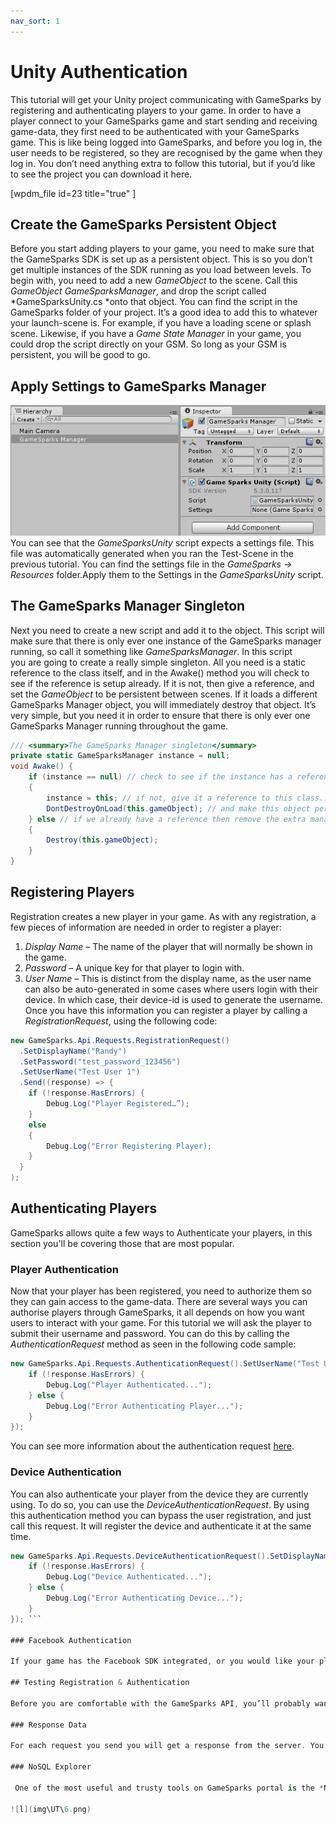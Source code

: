 ```yaml
---
nav_sort: 1
---
```


# Unity Authentication

This tutorial will get your Unity project communicating with GameSparks by registering and authenticating players to your game. In order to have a player connect to your GameSparks game and start sending and receiving game-data, they first need to be authenticated with your GameSparks game. This is like being logged into GameSparks, and before you log in, the user needs to be registered, so they are recognised by the game when they log in. You don’t need anything extra to follow this tutorial, but if you’d like to see the project you can download it here.

[wpdm_file id=23 title="true" ]

## Create the GameSparks Persistent Object

Before you start adding players to your game, you need to make sure that the GameSparks SDK is set up as a persistent object. This is so you don’t get multiple instances of the SDK running as you load between levels. To begin with, you need to add a new *GameObject* to the scene. Call this *GameObject* *GameSparksManager*, and drop the script called *GameSparksUnity.cs *onto that object. You can find the script in the GameSparks folder of your project. It’s a good idea to add this to whatever your launch-scene is. For example, if you have a loading scene or splash scene. Likewise, if you have a *Game State Manager* in your game, you could drop the script directly on your GSM. So long as your GSM is persistent, you will be good to go.

## Apply Settings to GameSparks Manager

![l](img\UT\1.png)
You can see that the *GameSparksUnity* script expects a settings file. This file was automatically generated when you ran the Test-Scene in the previous tutorial. You can find the settings file in the *GameSparks -> Resources* folder.Apply them to the Settings in the *GameSparksUnity* script.


## The GameSparks Manager Singleton


Next you need to create a new script and add it to the object. This script will make sure that there is only ever one instance of the GameSparks manager running, so call it something like *GameSparksManager*. In this script you are going to create a really simple singleton. All you need is a static reference to the class itself, and in the Awake() method you will check to see if the reference is setup already. If it is not, then give a reference, and set the *GameObject* to be persistent between scenes. If it loads a different GameSparks Manager object, you will immediately destroy that object. It’s very simple, but you need it in order to ensure that there is only ever one GameSparks Manager running throughout the game.

```cs
/// <summary>The GameSparks Manager singleton</summary>
private static GameSparksManager instance = null;
void Awake() {
	if (instance == null) // check to see if the instance has a reference
	{
		instance = this; // if not, give it a reference to this class...
		DontDestroyOnLoad(this.gameObject); // and make this object persistent as we load new scenes
	} else // if we already have a reference then remove the extra manager from the scene
	{
		Destroy(this.gameObject);
	}
}
```

## Registering Players

Registration creates a new player in your game. As with any registration, a few pieces of information are needed in order to register a player:

  1. *Display Name* – The name of the player that will normally be shown in the game.
  2. *Password* – A unique key for that player to login with.
  3. *User Name* – This is distinct from the display name, as the user name can also be auto-generated in some cases where users login with their device. In which case, their device-id is used to generate the username.
Once you have this information you can register a player by calling a *RegistrationRequest*, using the following code:

```cs
new GameSparks.Api.Requests.RegistrationRequest()
  .SetDisplayName("Randy")
  .SetPassword("test_password_123456")
  .SetUserName("Test User 1")
  .Send((response) => {
  	if (!response.HasErrors) {
  		Debug.Log("Player Registered…”);
  	}
  	else
  	{
  		Debug.Log("Error Registering Player);
  	}
  }
);
```

## Authenticating Players

GameSparks allows quite a few ways to Authenticate your players, in this section you'll be covering those that are most popular.

### Player Authentication

Now that your player has been registered, you need to authorize them so they can gain access to the game-data. There are several ways you can authorise players through GameSparks, it all depends on how you want users to interact with your game. For this tutorial we will ask the player to submit their username and password. You can do this by calling the *AuthenticationRequest* method as seen in the following code sample:

```cs
new GameSparks.Api.Requests.AuthenticationRequest().SetUserName("Test User 1").SetPassword("test_password_123456").Send((response) => {
	if (!response.HasErrors) {
		Debug.Log("Player Authenticated...");
	} else {
		Debug.Log("Error Authenticating Player...");
	}
});
```    

You can see more information about the authentication request [here](/documentation/request-api/authentication-request-api/authenticationrequest).


### Device Authentication

You can also authenticate your player from the device they are currently using. To do so, you can use the *DeviceAuthenticationRequest*. By using this authentication method you can bypass the user registration, and just call this request. It will register the device and authenticate it at the same time.

```cs
new GameSparks.Api.Requests.DeviceAuthenticationRequest().SetDisplayName("Randy").Send((response) => {
	if (!response.HasErrors) {
		Debug.Log("Device Authenticated...");
	} else {
		Debug.Log("Error Authenticating Device...");
	}
}); ```   

### Facebook Authentication

If your game has the Facebook SDK integrated, or you would like your player to be able to authenticate through Facebook and get social capability integrated into your GameSparks game, you might like this check out the following tutorial on authenticating with Facebook [here](https://docs.gamesparks.net/tutorials/unity-tutorials-challenges-part-2-facebook-login).

## Testing Registration & Authentication

Before you are comfortable with the GameSparks API, you’ll probably want to check to see if your requests are working the way you want them to. There are several ways to check this.

### Response Data

For each request you send you will get a response from the server. You have already seen through our C# examples that this response allows us to check out any errors that occurred with your request, but there is other data you can extract too. For requests such as registration and authentication you can get information about the player back, such as their userID (a unique code for each player registered), their display name, username etc. Take a look at the sample project for examples.

### NoSQL Explorer

 One of the most useful and trusty tools on GameSparks portal is the *NoSQL Explorer*. By using this you can check all of the mongo information you have saved for your game. You can check results and filter information for whatever you need (check out [this](https://docs.gamesparks.net/developer-portal/nosql) tutorial for more info). You may want to check that your players have been authenticated properly, or later on, when your game is live, check your player-data. To do so, simply navigate to the *NoSQL* tab in your GameSparks portal, select the *player* collection from the Collection list, then click on the *Find* button. In the output panel you can see the player details for any player you have authenticated.Now you are setup and connected with GameSparks and you are ready to send and receive some data. Check out the next tutorial on Events and Cloud Code [here](https://docs.gamesparks.net/developer-portal/cloud-code/using-cloud-code "Using Cloud Code").

![l](img\UT\6.png)
